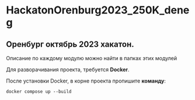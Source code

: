 # HackatonOrenburg2023_250K_deneg
## Оренбург октябрь 2023 хакатон.


Описание по каждому модулю можно найти в папках этих модулей

Для разворачивания проекта, требуется **Docker**.

После установки Docker, в корне проекта пропишите **команду**:

```console
docker compose up --build
```